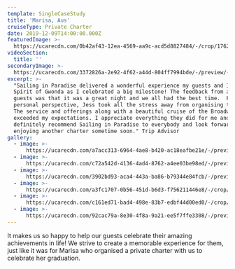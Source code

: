 ```yaml
---
template: SingleCaseStudy
title: 'Marisa, Aus'
cruiseType: Private Charter
date: 2019-12-09T14:00:00.000Z
featuredImage: >-
  https://ucarecdn.com/0b42af43-12ea-4569-aa9c-acd5d8827484/-/crop/1762x1143/38,57/-/preview/-/enhance/16/
videoSection:
  title: ''
secondaryImage: >-
  https://ucarecdn.com/3372826a-2e92-4f62-a44d-804ff7994bde/-/preview/-/enhance/14/
excerpt: >-
  "Sailing in Paradise delivered a wonderful experience my guests and I on the
  Spirit of Gwonda as I celebrated a big milestone! The feedback from all my
  guests was that it was a great night and we all had the best time.  From a
  personal perspective, Jess took all the stress away from organising the event.
  The service and offerings along with a beautiful cruise of the Broadwater
  exceeded my expectations. I appreciate everything they did for me and will
  definitely recommend Sailing in Paradise to everybody and look forward to
  enjoying another charter sometime soon." Trip Advisor
gallery:
  - image: >-
      https://ucarecdn.com/a7acc313-6964-4ae8-b420-ac18eafbe21e/-/preview/-/enhance/13/
  - image: >-
      https://ucarecdn.com/c72a542d-4136-4ad4-8762-a4ee03be98ed/-/preview/-/enhance/34/
  - image: >-
      https://ucarecdn.com/3902bd93-aca4-443a-ba86-b79344e84fcb/-/preview/-/enhance/7/
  - image: >-
      https://ucarecdn.com/a3fc1707-0b56-451d-b6d3-f756211446e8/-/crop/1220x1135/483,0/-/preview/-/enhance/29/
  - image: >-
      https://ucarecdn.com/c161ed71-bad4-498e-83b7-edbf44d00ed0/-/crop/1200x1681/0,119/-/preview/-/enhance/27/
  - image: >-
      https://ucarecdn.com/92cac79a-8e30-4f8a-9a21-ee5f7ffe3308/-/preview/-/enhance/20/
---
```

It makes us so happy to help our guests celebrate their amazing achievements in life! We strive to create a memorable experience for them, just like it was for Marisa who organised a private charter with us to celebrate her graduation.
